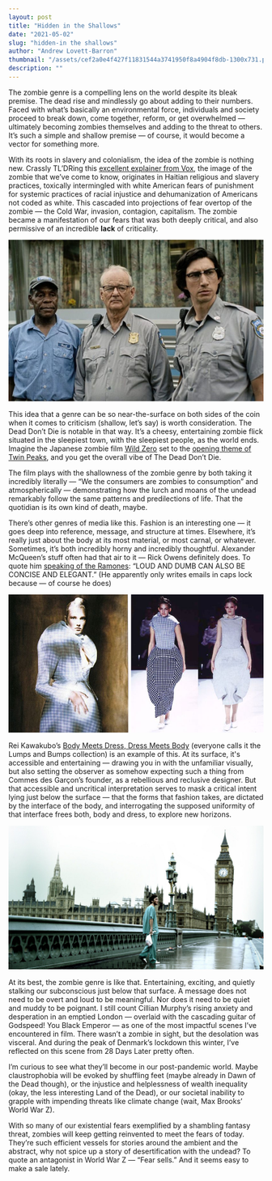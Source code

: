 ```yaml
---
layout: post
title: "Hidden in the Shallows"
date: "2021-05-02"
slug: "hidden-in the shallows"
author: "Andrew Lovett-Barron"
thumbnail: "/assets/cef2a0e4f427f11831544a3741950f8a4904f8db-1300x731.png"
description: ""
---
```


The zombie genre is a compelling lens on the world despite its bleak premise. The dead rise and mindlessly go about adding to their numbers. Faced with what’s basically an environmental force, individuals and society proceed to break down, come together, reform, or get overwhelmed — ultimately becoming zombies themselves and adding to the threat to others. It’s such a simple and shallow premise — of course, it would become a vector for something more.

  


With its roots in slavery and colonialism, the idea of the zombie is nothing new. Crassly TL’DRing this [excellent explainer from Vox](https://www.vox.com/policy-and-politics/2016/10/31/13440402/zombie-political-history), the image of the zombie that we’ve come to know, originates in Haitian religious and slavery practices, toxically intermingled with white American fears of punishment for systemic practices of racial injustice and dehumanization of Americans not coded as white. This cascaded into projections of fear overtop of the zombie — the Cold War, invasion, contagion, capitalism. The zombie became a manifestation of our fears that was both deeply critical, and also permissive of an incredible **lack** of criticality.

  


![](/assets/388c3ec3ad1b92481e33dae86e3bdbd4bf89eb9b-885x560.jpg)

  


This idea that a genre can be so near-the-surface on both sides of the coin when it comes to criticism (shallow, let’s say) is worth consideration. The Dead Don’t Die is notable in that way. It’s a cheesy, entertaining zombie flick situated in the sleepiest town, with the sleepiest people, as the world ends. Imagine the Japanese zombie film [Wild Zero](https://www.youtube.com/watch?v=YQ_D9OjDoQ0) set to the [opening theme of Twin Peaks](https://www.youtube.com/watch?v=X2lkvrMa27c), and you get the overall vibe of The Dead Don’t Die.

  


The film plays with the shallowness of the zombie genre by both taking it incredibly literally — “We the consumers are zombies to consumption” and atmospherically — demonstrating how the lurch and moans of the undead remarkably follow the same patterns and predilections of life. That the quotidian is its own kind of death, maybe.

  


There’s other genres of media like this. Fashion is an interesting one — it goes deep into reference, message, and structure at times. Elsewhere, it’s really just about the body at its most material, or most carnal, or whatever. Sometimes, it’s both incredibly horny and incredibly thoughtful. Alexander McQueen’s stuff often had that air to it — Rick Owens definitely does. To quote him [speaking of the Ramones](https://www.gq.com/story/rick-owens-aggression-fall-2021): “LOUD AND DUMB CAN ALSO BE CONCISE AND ELEGANT.” (He apparently only writes emails in caps lock because — of course he does)

  




![](/assets/f2d357c764d0e604fdc2bb8d1469c4cddf41a192-800x434.jpg)

  


Rei Kawakubo’s [Body Meets Dress, Dress Meets Body](https://www.vogue.com/fashion-shows/spring-1997-ready-to-wear/comme-des-garcons) (everyone calls it the Lumps and Bumps collection) is an example of this. At its surface, it's accessible and entertaining — drawing you in with the unfamiliar visually, but also setting the observer as somehow expecting such a thing from Commes des Garçon’s founder, as a rebellious and reclusive designer. But that accessible and uncritical interpretation serves to mask a critical intent lying just below the surface — that the forms that fashion takes, are dictated by the interface of the body, and interrogating the supposed uniformity of that interface frees both, body and dress, to explore new horizons.

  




![](/assets/c4c1981fe09bf96aa8926d1702068ae8d0400e2c-1600x900.jpg)

  


At its best, the zombie genre is like that. Entertaining, exciting, and quietly stalking our subconscious just below that surface. A message does not need to be overt and loud to be meaningful. Nor does it need to be quiet and muddy to be poignant. I still count Cillian Murphy’s rising anxiety and desperation in an emptied London — overlaid with the cascading guitar of Godspeed! You Black Emperor — as one of the most impactful scenes I’ve encountered in film. There wasn’t a zombie in sight, but the desolation was visceral. And during the peak of Denmark’s lockdown this winter, I’ve reflected on this scene from 28 Days Later pretty often.

  


I’m curious to see what they’ll become in our post-pandemic world. Maybe claustrophobia will be evoked by shuffling feet (maybe already in Dawn of the Dead though), or the injustice and helplessness of wealth inequality (okay, the less interesting Land of the Dead), or our societal inability to grapple with impending threats like climate change (wait, Max Brooks’ World War Z).

  


With so many of our existential fears exemplified by a shambling fantasy threat, zombies will keep getting reinvented to meet the fears of today. They’re such efficient vessels for stories around the ambient and the abstract, why not spice up a story of desertification with the undead? To quote an antagonist in World War Z — “Fear sells.” And it seems easy to make a sale lately.
